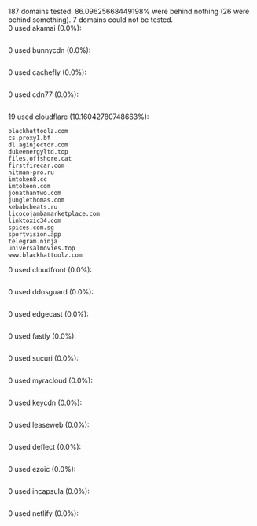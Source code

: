 187 domains tested. 86.09625668449198% were behind nothing (26 were behind something). 7 domains could not be tested.<br>
0 used akamai (0.0%):
```

```

0 used bunnycdn (0.0%):
```

```

0 used cachefly (0.0%):
```

```

0 used cdn77 (0.0%):
```

```

19 used cloudflare (10.16042780748663%):
```
blackhattoolz.com
cs.proxy1.bf
dl.aginjector.com
dukeenergyltd.top
files.offshore.cat
firstfirecar.com
hitman-pro.ru
imtoken8.cc
imtokeon.com
jonathantwo.com
junglethomas.com
kebabcheats.ru
licocojambamarketplace.com
linktoxic34.com
spices.com.sg
sportvision.app
telegram.ninja
universalmovies.top
www.blackhattoolz.com
```

0 used cloudfront (0.0%):
```

```

0 used ddosguard (0.0%):
```

```

0 used edgecast (0.0%):
```

```

0 used fastly (0.0%):
```

```

0 used sucuri (0.0%):
```

```

0 used myracloud (0.0%):
```

```

0 used keycdn (0.0%):
```

```

0 used leaseweb (0.0%):
```

```

0 used deflect (0.0%):
```

```

0 used ezoic (0.0%):
```

```

0 used incapsula (0.0%):
```

```

0 used netlify (0.0%):
```

```
